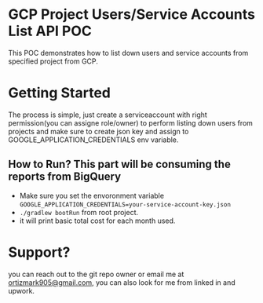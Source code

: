 # GCP Project Users/Service Accounts List API POC
This POC demonstrates how to list down users and service accounts from specified project from GCP.

# Getting Started
  The process is simple, just create a serviceaccount with right permission(you can assigne role/owner) to perform listing down users from projects
  and make sure to create json key and assign to GOOGLE_APPLICATION_CREDENTIALS env variable.

## How to Run? This part will be consuming the reports from BigQuery
- Make sure you set the envoronment variable `GOOGLE_APPLICATION_CREDENTIALS=your-service-account-key.json`
- `./gradlew bootRun` from root project. 
- it will print basic total cost for each month used. 


# Support?
you can reach out to the git repo owner or email me at ortizmark905@gmail.com, you can also look for me from linked in and upwork.





